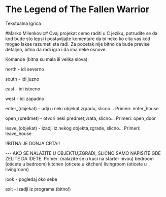 # The Legend of The Fallen Warrior
Tekstualna igrica

#Marko Milenkovic# 
Ovaj projekat cemo raditi u C jeziku, potrudite se da kod bude sto lepsi
i postavljajte komentare da bi neko ko cita vas kod mogao lakse razumeti sta radi.
Za pocetak nije bitno da bude previse detaljno, bitno da radi igra i da ima neke osnove.

Komande (bitna su mala ili velika slova):

  north - idi severno
  
  south - idi juzno
  
  east  - idi istocno
  
  west  - idi zapadno
  
  
  enter_(objekat) - udji u neki objekat,zgradu, slicno...
  	Primeri:
  	enter_house

  open_(predmet) - otvori neki predmet,vrata, slicno...
  	Primeri:
  	open_door

  leave_(objekat) - izadji iz nekog objekta,zgrade, slicno...
  	Primeri:
  	leave_house

  !!BITNA JE DONJA CRTA!!

  --- AKO SE NALAZITE U OBJEKTU,ZGRADI, SLICNO SAMO NAPISITE
  		GDE ZELITE DA IDETE.
  		Primer: (nalazite se u kuci na starter nivou)
  				bedroom (oticete u bedroom)
  				kitchen (oticete u kitchen)
  				livingroom (oticete u livingroom)


  look  - pogledaj oko sebe

  exit  - izadji iz programa (bitno!)
